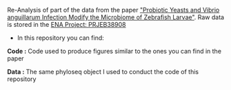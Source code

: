 Re-Analysis of part of the data from the paper ["Probiotic Yeasts and Vibrio anguillarum Infection Modify the Microbiome of Zebrafish Larvae"](https://www.frontiersin.org/articles/10.3389/fmicb.2021.647977/full). Raw data is stored in the [ENA Project: PRJEB38908](https://www.ebi.ac.uk/ena/browser/view/PRJEB38908?show=reads)

* In this repository you can find:

**Code :** Code used to produce figures similar to the ones you can find in the paper

**Data :** The same phyloseq object I used to conduct the code of this repository
